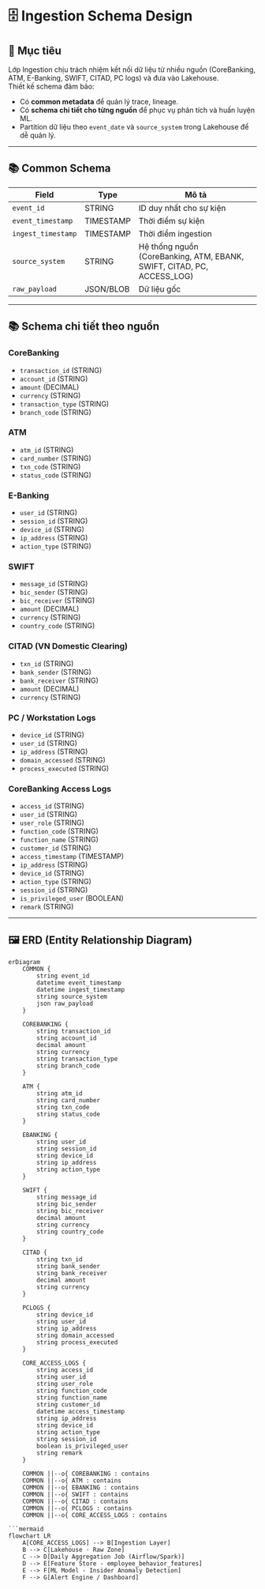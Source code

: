 # 🗄️ Ingestion Schema Design

## 🎯 Mục tiêu
Lớp Ingestion chịu trách nhiệm kết nối dữ liệu từ nhiều nguồn (CoreBanking, ATM, E-Banking, SWIFT, CITAD, PC logs) và đưa vào Lakehouse.  
Thiết kế schema đảm bảo:
- Có **common metadata** để quản lý trace, lineage.  
- Có **schema chi tiết cho từng nguồn** để phục vụ phân tích và huấn luyện ML.  
- Partition dữ liệu theo `event_date` và `source_system` trong Lakehouse để dễ quản lý.

---

## 📚 Common Schema

| Field             | Type        | Mô tả |
|-------------------|-------------|-------|
| `event_id`        | STRING      | ID duy nhất cho sự kiện |
| `event_timestamp` | TIMESTAMP   | Thời điểm sự kiện |
| `ingest_timestamp`| TIMESTAMP   | Thời điểm ingestion |
| `source_system`   | STRING      | Hệ thống nguồn (CoreBanking, ATM, EBANK, SWIFT, CITAD, PC, ACCESS_LOG) |
| `raw_payload`     | JSON/BLOB   | Dữ liệu gốc |

---

## 📚 Schema chi tiết theo nguồn

### CoreBanking
- `transaction_id` (STRING)  
- `account_id` (STRING)  
- `amount` (DECIMAL)  
- `currency` (STRING)  
- `transaction_type` (STRING)  
- `branch_code` (STRING)  

### ATM
- `atm_id` (STRING)  
- `card_number` (STRING)  
- `txn_code` (STRING)  
- `status_code` (STRING)  

### E-Banking
- `user_id` (STRING)  
- `session_id` (STRING)  
- `device_id` (STRING)  
- `ip_address` (STRING)  
- `action_type` (STRING)  

### SWIFT
- `message_id` (STRING)  
- `bic_sender` (STRING)  
- `bic_receiver` (STRING)  
- `amount` (DECIMAL)  
- `currency` (STRING)  
- `country_code` (STRING)  

### CITAD (VN Domestic Clearing)
- `txn_id` (STRING)  
- `bank_sender` (STRING)  
- `bank_receiver` (STRING)  
- `amount` (DECIMAL)  
- `currency` (STRING)  

### PC / Workstation Logs
- `device_id` (STRING)  
- `user_id` (STRING)  
- `ip_address` (STRING)  
- `domain_accessed` (STRING)  
- `process_executed` (STRING)  

### CoreBanking Access Logs
- `access_id` (STRING)  
- `user_id` (STRING)  
- `user_role` (STRING)  
- `function_code` (STRING)  
- `function_name` (STRING)  
- `customer_id` (STRING)  
- `access_timestamp` (TIMESTAMP)  
- `ip_address` (STRING)  
- `device_id` (STRING)  
- `action_type` (STRING)  
- `session_id` (STRING)  
- `is_privileged_user` (BOOLEAN)  
- `remark` (STRING)  

---

## 🖼️ ERD (Entity Relationship Diagram)

```mermaid
erDiagram
    COMMON {
        string event_id
        datetime event_timestamp
        datetime ingest_timestamp
        string source_system
        json raw_payload
    }

    COREBANKING {
        string transaction_id
        string account_id
        decimal amount
        string currency
        string transaction_type
        string branch_code
    }

    ATM {
        string atm_id
        string card_number
        string txn_code
        string status_code
    }

    EBANKING {
        string user_id
        string session_id
        string device_id
        string ip_address
        string action_type
    }

    SWIFT {
        string message_id
        string bic_sender
        string bic_receiver
        decimal amount
        string currency
        string country_code
    }

    CITAD {
        string txn_id
        string bank_sender
        string bank_receiver
        decimal amount
        string currency
    }

    PCLOGS {
        string device_id
        string user_id
        string ip_address
        string domain_accessed
        string process_executed
    }

    CORE_ACCESS_LOGS {
        string access_id
        string user_id
        string user_role
        string function_code
        string function_name
        string customer_id
        datetime access_timestamp
        string ip_address
        string device_id
        string action_type
        string session_id
        boolean is_privileged_user
        string remark
    }

    COMMON ||--o{ COREBANKING : contains
    COMMON ||--o{ ATM : contains
    COMMON ||--o{ EBANKING : contains
    COMMON ||--o{ SWIFT : contains
    COMMON ||--o{ CITAD : contains
    COMMON ||--o{ PCLOGS : contains
    COMMON ||--o{ CORE_ACCESS_LOGS : contains

```mermaid
flowchart LR
    A[CORE_ACCESS_LOGS] --> B[Ingestion Layer]
    B --> C[Lakehouse - Raw Zone]
    C --> D[Daily Aggregation Job (Airflow/Spark)]
    D --> E[Feature Store - employee_behavior_features]
    E --> F[ML Model - Insider Anomaly Detection]
    F --> G[Alert Engine / Dashboard]
